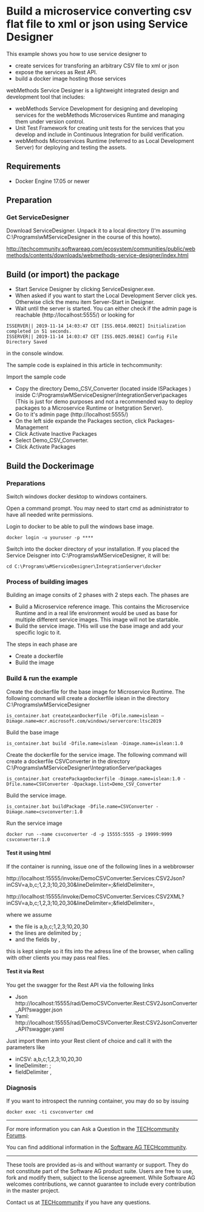 # Build a microservice converting csv flat file to xml or json using Service Designer 

This example shows you how to use service designer to

* create services for transforing an arbitrary CSV file to xml or json
* expose the services as Rest API.
* build a docker image hosting those services

webMethods Service Designer is a lightweight integrated design and development tool that includes:

* webMethods Service Development for designing and developing services for the webMethods Microservices Runtime and managing them under version control.
* Unit Test Framework for creating unit tests for the services that you develop and include in Continuous Integration for build verification.
* webMethods Microservices Runtime (referred to as Local Development Server) for deploying and testing the assets.


## Requirements

* Docker Engine 17.05 or newer 

## Preparation

### Get ServiceDesigner

Download ServiceDesigner.
Unpack it to a local directory (I'm assuming C:\Programs\wMServiceDesigner in the course of this howto).

http://techcommunity.softwareag.com/ecosystem/communities/public/webmethods/contents/downloads/webmethods-service-designer/index.html

## Build (or import) the package

* Start Service Designer by clicking ServiceDesigner.exe.
* When asked if you want to start the Local Development Server click yes. Otherwise click the menu item Server-Start in Designer.
* Wait until the server is started. You can either check if the admin page is reachable (http://localhost:5555/) or looking for

```shell
ISSERVER|| 2019-11-14 14:03:47 CET [ISS.0014.0002I] Initialization completed in 51 seconds. 
ISSERVER|| 2019-11-14 14:03:47 CET [ISS.0025.0016I] Config File Directory Saved 
```

in the console window.

The sample code is explained in this article in techcommunity:

Import the sample code 

* Copy the directory Demo_CSV_Converter (located inside ISPackages ) inside C:\Programs\wMServiceDesigner\IntegrationServer\packages (This is just for demo purposes and not a recommended way to deploy packages to a Microservice Runtime or Inetgration Server).
* Go to it's admin page (http://localhost:5555/)
* On the left side expande the Packages section, click Packages-Management
* Click Activate Inactive Packages
* Select Demo_CSV_Converter.
* Click Activate Packages


## Build the Dockerimage

### Preparations

Switch windows docker desktop to windows containers.

Open a command prompt. You may need to start cmd as administrator to have all needed write permissions.

Login to docker to be able to pull the windows base image.

```shell
docker login -u youruser -p ****
```

Switch into the docker directory of your installation. If you placed the Service Deisgner into C:\Programs\wMServiceDesigner, it will be:

```shell
cd C:\Programs\wMServiceDesigner\IntegrationServer\docker
```

### Process of building images

Building an image consits of 2 phases with 2 steps each. The phases are

* Build a Microservice reference image. This contains the Microservice Runtime and in a real life environment would be used as base for multiple different service images. This image will not be startable.
* Build the service image. THis will use the base image and add your specific logic to it.

The steps in each phase are

* Create a dockerfile
* Build the image

### Build & run the example

Create the dockerfile for the base image for Microservice Runtime. The following command will create a dockerfile islean in the directory C:\Programs\wMServiceDesigner

```shell
is_container.bat createLeanDockerfile -Dfile.name=islean –Dimage.name=mcr.microsoft.com/windows/servercore:ltsc2019
```

Build the base image

```shell
is_container.bat build -Dfile.name=islean -Dimage.name=islean:1.0
```

Create the dockerfile for the service image. The following command will create a dockerfile CSVConverter in the directory C:\Programs\wMServiceDesigner\IntegrationServer\packages

```shell
is_container.bat createPackageDockerfile -Dimage.name=islean:1.0 -Dfile.name=CSVConverter -Dpackage.list=Demo_CSV_Converter
```

Build the service image.

```shell
is_container.bat buildPackage -Dfile.name=CSVConverter -Dimage.name=csvconverter:1.0
```

Run the service image

```shell
docker run --name csvconverter -d -p 15555:5555 -p 19999:9999 csvconverter:1.0
```

#### Test it using html

If the container is running, issue one of the following lines in a webbrowser

http://localhost:15555/invoke/DemoCSVConverter.Services:CSV2Json?inCSV=a,b,c;1,2,3;10,20,30&lineDelimiter=;&fieldDelimiter=,

http://localhost:15555/invoke/DemoCSVConverter.Services:CSV2XML?inCSV=a,b,c;1,2,3;10,20,30&lineDelimiter=;&fieldDelimiter=,

where we assume

* the file is a,b,c;1,2,3;10,20,30
* the lines are delimited by ; 
* and the fields by ,

this is kept simple so it fits into the adress line of the browser, when calling with other clients you may pass real files.

#### Test it via Rest

You get the swagger for the Rest API via the following links

* Json http://localhost:15555/rad/DemoCSVConverter.Rest:CSV2JsonConverter_API?swagger.json
* Yaml: http://localhost:15555/rad/DemoCSVConverter.Rest:CSV2JsonConverter_API?swagger.yaml

Just import them into your Rest client of choice and call it with the parameters like

* inCSV: a,b,c;1,2,3;10,20,30
* lineDelimiter: ; 
* fieldDelimiter ,

### Diagnosis

If you want to introspect the running container, you may do so by issuing

```shell
docker exec -ti csvconverter cmd
```

______________________
For more information you can Ask a Question in the [TECHcommunity Forums](http://techcommunity.softwareag.com/home/-/product/name/command-central).

You can find additional information in the [Software AG TECHcommunity](http://tech.forums.softwareag.com/techjforum/forums/list.page?product=command-central).
______________________
These tools are provided as-is and without warranty or support. They do not constitute part of the Software AG product suite. Users are free to use, fork and modify them, subject to the license agreement. While Software AG welcomes contributions, we cannot guarantee to include every contribution in the master project.

Contact us at [TECHcommunity](mailto:technologycommunity@softwareag.com?subject=Github/SoftwareAG) if you have any questions.
